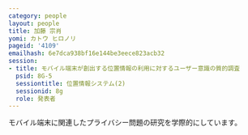 ```yaml
---
category: people
layout: people
title: 加藤 宗肖
yomi: カトウ ヒロノリ
pageid: '4109'
emailhash: 6e7dca938bf16e144be3eece823acb32
session:
- title: モバイル端末が創出する位置情報の利用に対するユーザー意識の質的調査
  psid: 8G-5
  sessiontitle: 位置情報システム(2)
  sessionid: 8g
  role: 発表者
---
```

モバイル端末に関連したプライバシー問題の研究を学際的にしています。